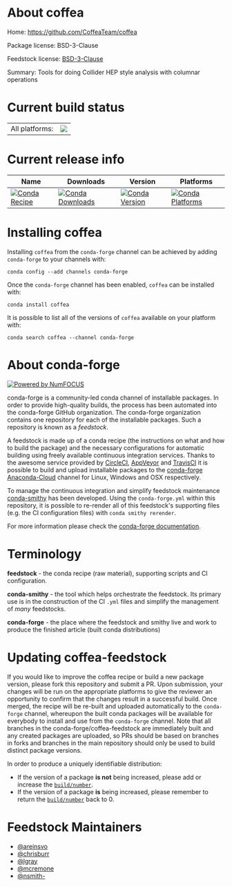 About coffea
============

Home: https://github.com/CoffeaTeam/coffea

Package license: BSD-3-Clause

Feedstock license: [BSD-3-Clause](https://github.com/conda-forge/coffea-feedstock/blob/master/LICENSE.txt)

Summary: Tools for doing Collider HEP style analysis with columnar operations

Current build status
====================


<table><tr><td>All platforms:</td>
    <td>
      <a href="https://dev.azure.com/conda-forge/feedstock-builds/_build/latest?definitionId=10769&branchName=master">
        <img src="https://dev.azure.com/conda-forge/feedstock-builds/_apis/build/status/coffea-feedstock?branchName=master">
      </a>
    </td>
  </tr>
</table>

Current release info
====================

| Name | Downloads | Version | Platforms |
| --- | --- | --- | --- |
| [![Conda Recipe](https://img.shields.io/badge/recipe-coffea-green.svg)](https://anaconda.org/conda-forge/coffea) | [![Conda Downloads](https://img.shields.io/conda/dn/conda-forge/coffea.svg)](https://anaconda.org/conda-forge/coffea) | [![Conda Version](https://img.shields.io/conda/vn/conda-forge/coffea.svg)](https://anaconda.org/conda-forge/coffea) | [![Conda Platforms](https://img.shields.io/conda/pn/conda-forge/coffea.svg)](https://anaconda.org/conda-forge/coffea) |

Installing coffea
=================

Installing `coffea` from the `conda-forge` channel can be achieved by adding `conda-forge` to your channels with:

```
conda config --add channels conda-forge
```

Once the `conda-forge` channel has been enabled, `coffea` can be installed with:

```
conda install coffea
```

It is possible to list all of the versions of `coffea` available on your platform with:

```
conda search coffea --channel conda-forge
```


About conda-forge
=================

[![Powered by NumFOCUS](https://img.shields.io/badge/powered%20by-NumFOCUS-orange.svg?style=flat&colorA=E1523D&colorB=007D8A)](http://numfocus.org)

conda-forge is a community-led conda channel of installable packages.
In order to provide high-quality builds, the process has been automated into the
conda-forge GitHub organization. The conda-forge organization contains one repository
for each of the installable packages. Such a repository is known as a *feedstock*.

A feedstock is made up of a conda recipe (the instructions on what and how to build
the package) and the necessary configurations for automatic building using freely
available continuous integration services. Thanks to the awesome service provided by
[CircleCI](https://circleci.com/), [AppVeyor](https://www.appveyor.com/)
and [TravisCI](https://travis-ci.com/) it is possible to build and upload installable
packages to the [conda-forge](https://anaconda.org/conda-forge)
[Anaconda-Cloud](https://anaconda.org/) channel for Linux, Windows and OSX respectively.

To manage the continuous integration and simplify feedstock maintenance
[conda-smithy](https://github.com/conda-forge/conda-smithy) has been developed.
Using the ``conda-forge.yml`` within this repository, it is possible to re-render all of
this feedstock's supporting files (e.g. the CI configuration files) with ``conda smithy rerender``.

For more information please check the [conda-forge documentation](https://conda-forge.org/docs/).

Terminology
===========

**feedstock** - the conda recipe (raw material), supporting scripts and CI configuration.

**conda-smithy** - the tool which helps orchestrate the feedstock.
                   Its primary use is in the construction of the CI ``.yml`` files
                   and simplify the management of *many* feedstocks.

**conda-forge** - the place where the feedstock and smithy live and work to
                  produce the finished article (built conda distributions)


Updating coffea-feedstock
=========================

If you would like to improve the coffea recipe or build a new
package version, please fork this repository and submit a PR. Upon submission,
your changes will be run on the appropriate platforms to give the reviewer an
opportunity to confirm that the changes result in a successful build. Once
merged, the recipe will be re-built and uploaded automatically to the
`conda-forge` channel, whereupon the built conda packages will be available for
everybody to install and use from the `conda-forge` channel.
Note that all branches in the conda-forge/coffea-feedstock are
immediately built and any created packages are uploaded, so PRs should be based
on branches in forks and branches in the main repository should only be used to
build distinct package versions.

In order to produce a uniquely identifiable distribution:
 * If the version of a package **is not** being increased, please add or increase
   the [``build/number``](https://conda.io/docs/user-guide/tasks/build-packages/define-metadata.html#build-number-and-string).
 * If the version of a package **is** being increased, please remember to return
   the [``build/number``](https://conda.io/docs/user-guide/tasks/build-packages/define-metadata.html#build-number-and-string)
   back to 0.

Feedstock Maintainers
=====================

* [@areinsvo](https://github.com/areinsvo/)
* [@chrisburr](https://github.com/chrisburr/)
* [@lgray](https://github.com/lgray/)
* [@mcremone](https://github.com/mcremone/)
* [@nsmith-](https://github.com/nsmith-/)

